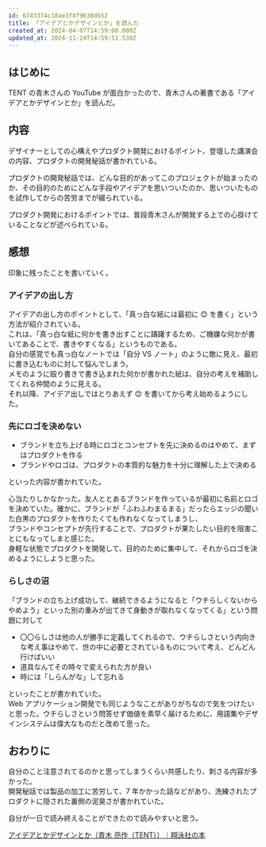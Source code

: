 ```yaml
---
id: 67433f4c18ae3f8f9638d652
title: 「アイデアとかデザインとか」を読んだ
created_at: 2024-04-07T14:59:00.000Z
updated_at: 2024-11-24T14:59:51.539Z
---
```


<h2>はじめに</h2>
<p>TENT の青木さんの YouTube が面白かったので、青木さんの著書である「アイデアとかデザインとか」を読んだ。</p>
<h2>内容</h2>
<p>デザイナーとしての心構えやプロダクト開発におけるポイント、登壇した講演会の内容、プロダクトの開発秘話が書かれている。</p>
<p>プロダクトの開発秘話では、どんな目的があってこのプロジェクトが始まったのか、その目的のためにどんな手段やアイデアを思いついたのか、思いついたものを試作してからの苦労までが綴られている。</p>
<p>プロダクト開発におけるポイントでは、普段青木さんが開発する上での心掛けていることなどが述べられている。</p>
<h2>感想</h2>
<p>印象に残ったことを書いていく。</p>
<h3>アイデアの出し方</h3>
<p>アイデアの出し方のポイントとして、「真っ白な紙には最初に 😊 を書く」という方法が紹介されている。<br>
これは、「真っ白な紙に何かを書き出すことに躊躇するため、ご機嫌な何かが書いてあることで、書きやすくなる」というものである。<br>
自分の感覚でも真っ白なノートでは「自分 VS ノート」のように敵に見え、最初に書き込むものに対して悩んでしまう。<br>
メモのように殴り書きで書き込まれた何かが書かれた紙は、自分の考えを補助してくれる仲間のように見える。<br>
それ以降、アイデア出しではとりあえず 😊 を書いてから考え始めるようにした。</p>
<h3>先にロゴを決めない</h3>
<ul>
<li>ブランドを立ち上げる時にロゴとコンセプトを先に決めるのはやめて、まずはプロダクトを作る</li>
<li>ブランドやロゴは、プロダクトの本質的な魅力を十分に理解した上で決める</li>
</ul>
<p>といった内容が書かれていた。</p>
<p>心当たりしかなかった。友人ととあるブランドを作っているが最初に名前とロゴを決めていた。確かに、ブランドが「ふわふわまるまる」だったらエッジの聞いた白黒のプロダクトを作りたくても作れなくなってしまうし、<br>
ブランドやコンセプトが先行することで、プロダクトが果たしたい目的を阻害ことにもなってしまと感じた。<br>
身軽な状態でプロダクトを開発して、目的のために集中して、それからロゴを決めるようにしようと思った。</p>
<h3>らしさの沼</h3>
<p>「ブランドの立ち上げ成功して、継続できるようになると「ウチらしくないからやめよう」といった別の重みが出てきて身動きが取れなくなってくる」という問題に対して</p>
<ul>
<li>〇〇らしさは他の人が勝手に定義してくれるので、ウチらしさという内向きな考え事はやめて、世の中に必要とされているものについて考え、どんどん行けばいい</li>
<li>道具なんてその時々で変えられた方が良い</li>
<li>時には「しらんがな」して忘れる</li>
</ul>
<p>といったことが書かれていた。<br>
Web アプリケーション開発でも同じようなことがありがちなので気をつけたいと思った。ウチらしさという問答せず価値を素早く届けるために、用語集やデザインシステムは偉大なものだと改めて思った。</p>
<h2>おわりに</h2>
<p>自分のこと注意されてるのかと思ってしまうくらい共感したり、刺さる内容が多かった。<br>
開発秘話では製品の加工に苦労して、7 年かかった話などがあり、洗練されたプロダクトに隠された裏側の泥臭さが書かれていた。</p>
<p>自分が一日で読み終えることができたので読みやすいと思う。</p>
<p><a href="https://www.shoeisha.co.jp/book/detail/9784798175430">アイデアとかデザインとか（青木 亮作（TENT））｜翔泳社の本</a></p>
